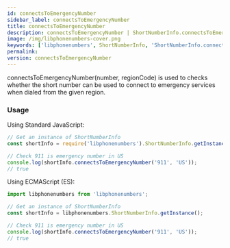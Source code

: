 ```yaml
---
id: connectsToEmergencyNumber
sidebar_label: connectsToEmergencyNumber
title: connectsToEmergencyNumber
description: connectsToEmergencyNumber | ShortNumberInfo.connectsToEmergencyNumber | Libphonenumbers
image: /img/libphonenumbers-cover.png
keywords: ['libphonenumbers', ShortNumberInfo, 'ShortNumberInfo.connectsToEmergencyNumber', 'connectsToEmergencyNumber']
permalink: 
version: connectsToEmergencyNumber
---
```


connectsToEmergencyNumber(number, regionCode) is used to checks whether the short number can be used to connect to emergency services when dialed from the given region.

### Usage

Using Standard JavaScript:

```js
// Get an instance of ShortNumberInfo
const shortInfo = require('libphonenumbers').ShortNumberInfo.getInstance();

// Check 911 is emergency number in US
console.log(shortInfo.connectsToEmergencyNumber('911', 'US'));
// true
```

Using ECMAScript (ES):

```js
import libphonenumbers from 'libphonenumbers';

// Get an instance of ShortNumberInfo
const shortInfo = libphonenumbers.ShortNumberInfo.getInstance();

// Check 911 is emergency number in US
console.log(shortInfo.connectsToEmergencyNumber('911', 'US'));
// true
```
